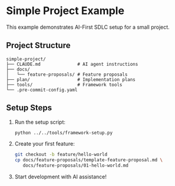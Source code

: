 # Simple Project Example

This example demonstrates AI-First SDLC setup for a small project.

## Project Structure

```
simple-project/
├── CLAUDE.md              # AI agent instructions
├── docs/
│   └── feature-proposals/ # Feature proposals
├── plan/                  # Implementation plans
├── tools/                 # Framework tools
└── .pre-commit-config.yaml
```

## Setup Steps

1. Run the setup script:
   ```bash
   python ../../tools/framework-setup.py
   ```

2. Create your first feature:
   ```bash
   git checkout -b feature/hello-world
   cp docs/feature-proposals/template-feature-proposal.md \
      docs/feature-proposals/01-hello-world.md
   ```

3. Start development with AI assistance!
